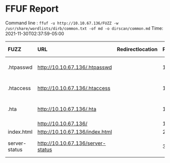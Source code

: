 # FFUF Report

  Command line : `ffuf -u http://10.10.67.136/FUZZ -w /usr/share/wordlists/dirb/common.txt -of md -o dirscan/common.md`
  Time: 2021-11-30T02:37:59-05:00

  | FUZZ | URL | Redirectlocation | Position | Status Code | Content Length | Content Words | Content Lines | Content Type | ResultFile |
  | :- | :-- | :--------------- | :---- | :------- | :---------- | :------------- | :------------ | :--------- | :----------- |
  | .htpasswd | http://10.10.67.136/.htpasswd |  | 13 | 403 | 277 | 20 | 10 | text/html; charset=iso-8859-1 |  |
  | .htaccess | http://10.10.67.136/.htaccess |  | 12 | 403 | 277 | 20 | 10 | text/html; charset=iso-8859-1 |  |
  | .hta | http://10.10.67.136/.hta |  | 11 | 403 | 277 | 20 | 10 | text/html; charset=iso-8859-1 |  |
  |  | http://10.10.67.136/ |  | 1 | 200 | 11366 | 3512 | 374 | text/html |  |
  | index.html | http://10.10.67.136/index.html |  | 2020 | 200 | 11366 | 3512 | 374 | text/html |  |
  | server-status | http://10.10.67.136/server-status |  | 3588 | 403 | 277 | 20 | 10 | text/html; charset=iso-8859-1 |  |
  